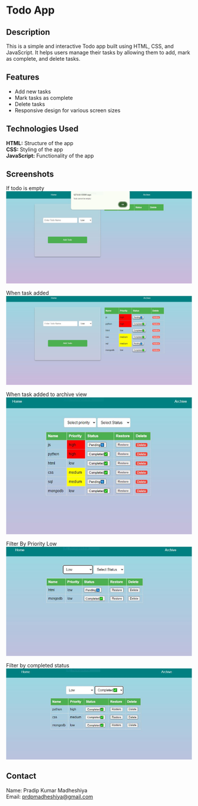 # Todo App
## Description
This is a simple and interactive Todo app built using HTML, CSS, and JavaScript. It helps users manage their tasks by allowing them to add, mark as complete, and delete tasks.

## Features
* Add new tasks
* Mark tasks as complete
* Delete tasks
* Responsive design for various screen sizes
  
## Technologies Used
**HTML:** Structure of the app <br>
**CSS:** Styling of the app <br>
**JavaScript:** Functionality of the app

## Screenshots
If todo is empty <br>
![emptyTodo](./images/emptyTodo.JPG)

When task added <br>
![addedTask](./images/addedTask.JPG)

When task added to archive view <br>
![addedTask](./images/archiveView.JPG)

Filter By Priority Low <br>
![priorityFilter](./images/filterByLow.JPG)

Filter by completed status <br>
![priorityFilter](./images/statusCompleted.JPG)

## Contact
Name: Pradip Kumar Madheshiya <br>
Email: prdpmadheshiya@gmail.com
